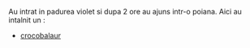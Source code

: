 Au intrat in padurea violet si dupa 2 ore au ajuns intr-o poiana.
Aici au intalnit un :
  - [crocobalaur](/croco.txt) 